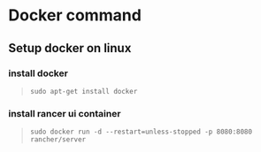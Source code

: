 # Docker command

## Setup docker on linux

### install docker
>`sudo apt-get install docker`

### install rancer ui container
>`sudo docker run -d --restart=unless-stopped -p 8080:8080 rancher/server`
